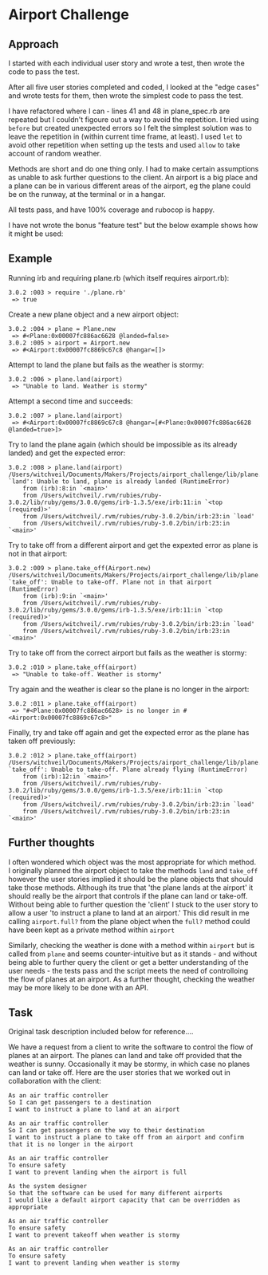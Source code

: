 # Airport Challenge

## Approach

I started with each individual user story and wrote a test, then wrote the code to pass the test.

After all five user stories completed and coded, I looked at the "edge cases" and wrote tests for them, then wrote the simplest code to pass the test.

I have refactored where I can - lines 41 and 48 in plane_spec.rb are repeated but I couldn't figoure out a way to avoid the repetition. I tried using `before` but created unexpected errors so I felt the simplest solution was to leave the repetition in (within current time frame, at least). I used `let` to avoid other repetition when setting up the tests and used `allow` to take account of random weather.

Methods are short and do one thing only. I had to make certain assumptions as unable to ask further questions to the client. An airport is a big place and a plane can be in various different areas of the airport, eg the plane could be on the runway, at the terminal or in a hangar.

All tests pass, and have 100% coverage and rubocop is happy.

I have not wrote the bonus "feature test" but the below example shows how it might be used:

## Example

Running irb and requiring plane.rb (which itself requires airport.rb):
```
3.0.2 :003 > require './plane.rb'
 => true 
```

Create a new plane object and a new airport object:
```
3.0.2 :004 > plane = Plane.new
 => #<Plane:0x00007fc886ac6628 @landed=false> 
3.0.2 :005 > airport = Airport.new
 => #<Airport:0x00007fc8869c67c8 @hangar=[]> 
```

Attempt to land the plane but fails as the weather is stormy:
```
3.0.2 :006 > plane.land(airport)
 => "Unable to land. Weather is stormy" 
```

Attempt a second time and succeeds:
```
3.0.2 :007 > plane.land(airport)
 => #<Airport:0x00007fc8869c67c8 @hangar=[#<Plane:0x00007fc886ac6628 @landed=true>]> 
```

Try to land the plane again (which should be impossible as its already landed) and get the expected error:
```
3.0.2 :008 > plane.land(airport)
/Users/witchveil/Documents/Makers/Projects/airport_challenge/lib/plane.rb:12:in `land': Unable to land, plane is already landed (RuntimeError)
	from (irb):8:in `<main>'
	from /Users/witchveil/.rvm/rubies/ruby-3.0.2/lib/ruby/gems/3.0.0/gems/irb-1.3.5/exe/irb:11:in `<top (required)>'
	from /Users/witchveil/.rvm/rubies/ruby-3.0.2/bin/irb:23:in `load'
	from /Users/witchveil/.rvm/rubies/ruby-3.0.2/bin/irb:23:in `<main>'
```

Try to take off from a different airport and get the expexted error as plane is not in that airport:
```
3.0.2 :009 > plane.take_off(Airport.new)
/Users/witchveil/Documents/Makers/Projects/airport_challenge/lib/plane.rb:22:in `take_off': Unable to take-off. Plane not in that airport (RuntimeError)
	from (irb):9:in `<main>'
	from /Users/witchveil/.rvm/rubies/ruby-3.0.2/lib/ruby/gems/3.0.0/gems/irb-1.3.5/exe/irb:11:in `<top (required)>'
	from /Users/witchveil/.rvm/rubies/ruby-3.0.2/bin/irb:23:in `load'
	from /Users/witchveil/.rvm/rubies/ruby-3.0.2/bin/irb:23:in `<main>'
```

Try to take off from the correct airport but fails as the weather is stormy:
```
3.0.2 :010 > plane.take_off(airport)
 => "Unable to take-off. Weather is stormy" 
```

Try again and the weather is clear so the plane is no longer in the airport:
```
3.0.2 :011 > plane.take_off(airport)
 => "#<Plane:0x00007fc886ac6628> is no longer in #<Airport:0x00007fc8869c67c8>" 
```

Finally, try and take off again and get the expected error as the plane has taken off previously:
```
3.0.2 :012 > plane.take_off(airport)
/Users/witchveil/Documents/Makers/Projects/airport_challenge/lib/plane.rb:21:in `take_off': Unable to take-off. Plane already flying (RuntimeError)
	from (irb):12:in `<main>'
	from /Users/witchveil/.rvm/rubies/ruby-3.0.2/lib/ruby/gems/3.0.0/gems/irb-1.3.5/exe/irb:11:in `<top (required)>'
	from /Users/witchveil/.rvm/rubies/ruby-3.0.2/bin/irb:23:in `load'
	from /Users/witchveil/.rvm/rubies/ruby-3.0.2/bin/irb:23:in `<main>'
```

## Further thoughts

I often wondered which object was the most appropriate for which method. I originally planned the airport object to take the methods `land` and `take_off` however the user stories implied it should be the plane objects that should take those methods. Although its true that 'the plane lands at the airport' it should really be the airport that controls if the plane can land or take-off. Without being able to further question the 'client' I stuck to the user story to allow a user 'to instruct a plane to land at an airport.' This did result in me calling `airport.full?` from the plane object when the `full?` method could have been kept as a private method within `airport`

Similarly, checking the weather is done with a method within `airport` but is called from `plane` and seems counter-intuitive but as it stands - and without being able to further query the client or get a better understanding of the user needs - the tests pass and the script meets the need of controlloing the flow of planes at an airport. As a further thought, checking the weather may be more likely to be done with an API.

## Task

Original task description included below for reference....


We have a request from a client to write the software to control the flow of planes at an airport. The planes can land and take off provided that the weather is sunny. Occasionally it may be stormy, in which case no planes can land or take off.  Here are the user stories that we worked out in collaboration with the client:

```
As an air traffic controller 
So I can get passengers to a destination 
I want to instruct a plane to land at an airport

As an air traffic controller 
So I can get passengers on the way to their destination 
I want to instruct a plane to take off from an airport and confirm that it is no longer in the airport

As an air traffic controller 
To ensure safety 
I want to prevent landing when the airport is full 

As the system designer
So that the software can be used for many different airports
I would like a default airport capacity that can be overridden as appropriate

As an air traffic controller 
To ensure safety 
I want to prevent takeoff when weather is stormy 

As an air traffic controller 
To ensure safety 
I want to prevent landing when weather is stormy 
```
